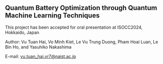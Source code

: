 ## Quantum Battery Optimization through Quantum Machine Learning Techniques

This project has been accepted for oral presentation at ISOCC2024, Hokkaido, Japan

Author: Vu Tuan Hai, Vo Minh Kiet, Le Vu Trung Duong, Pham Hoai Luan, Le Bin Ho, and Yasuhiko Nakashima

E-mail: vu.tuan_hai.vr7@naist.ac.jp